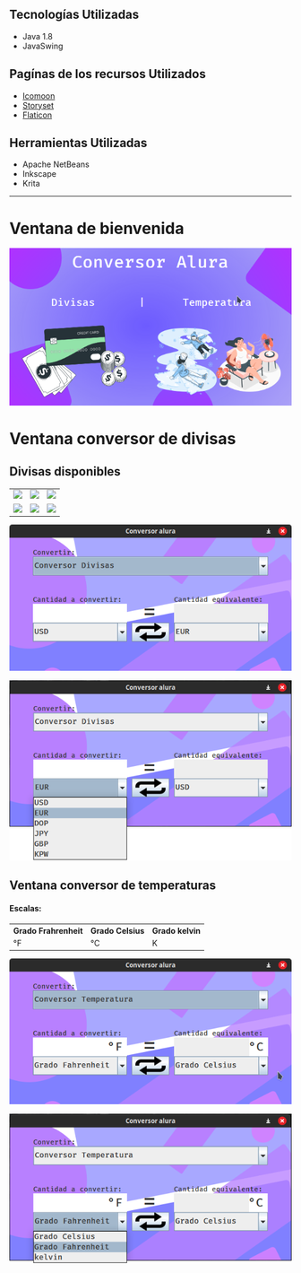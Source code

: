 

## Tecnologías Utilizadas

- Java 1.8
- JavaSwing

## Pagínas de los recursos Utilizados

- [Icomoon](https://icomoon.io) 
- [Storyset](https://storyset.com)
- [Flaticon](www.flaticon.es)

## Herramientas Utilizadas

- Apache NetBeans
- Inkscape
- Krita

---

# Ventana de bienvenida

![img](https://github.com/W4rl1n26/imagenes-repo/blob/main/imagenes-Conversor-alura/bienvenida.png?raw=true)

# Ventana conversor de divisas
## Divisas disponibles
<table>
	<tr>
	<td><img src="https://cdn-icons-png.flaticon.com/128/206/206626.png"></td>
	<td><img src="https://cdn-icons-png.flaticon.com/128/206/206593.png"></td>
	<td><img src="https://cdn-icons-png.flaticon.com/128/206/206805.png"></td>
	</tr>
	<tr>
	<td><img src="https://cdn-icons-png.flaticon.com/128/206/206592.png"></td>
	<td><img src="https://cdn-icons-png.flaticon.com/128/206/206789.png"></td>
	<td><img src="https://cdn-icons-png.flaticon.com/128/206/206758.png"></td>
	</tr>
</table>

![img](https://github.com/W4rl1n26/imagenes-repo/blob/main/imagenes-Conversor-alura/divisas.png?raw=true)

![img](https://github.com/W4rl1n26/imagenes-repo/blob/main/imagenes-Conversor-alura/conversor_divisas.png?raw=true)

## Ventana conversor de temperaturas

#### Escalas:
<table>
	<tr>
		<th>Grado Frahrenheit</th>
		<th>Grado Celsius</th>
		<th>Grado kelvin</th>
	</tr>
	<tr>
		<td>°F</td>
		<td>°C</td>
		<td>K</td>
	</tr>
<table>

![](https://github.com/W4rl1n26/imagenes-repo/blob/main/imagenes-Conversor-alura/temperatura.png?raw=true)

![](https://github.com/W4rl1n26/imagenes-repo/blob/main/imagenes-Conversor-alura/conversor_temp.png?raw=true)


